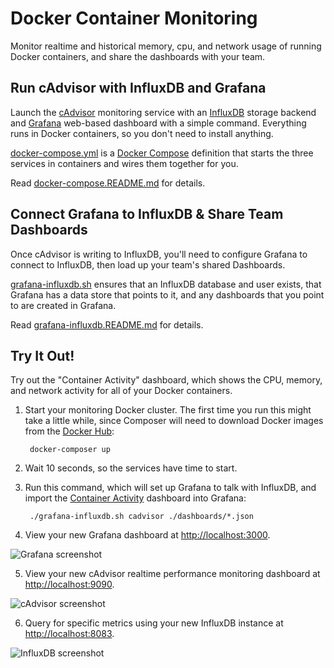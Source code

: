 # Docker Container Monitoring

Monitor realtime and historical memory, cpu, and network usage of running Docker containers, and
share the dashboards with your team.


Run cAdvisor with InfluxDB and Grafana
--------------------------------------

Launch the [cAdvisor](https://github.com/google/cadvisor) monitoring
service with an
[InfluxDB](https://influxdb.com/docs/v0.9/introduction/overview.html)
storage backend and [Grafana](http://grafana.org/) web-based dashboard
with a simple command. Everything runs in
Docker containers, so you don't need to install anything.

[docker-compose.yml](docker-compose.yml) is a
[Docker Compose](https://docs.docker.com/compose/) definition that
starts the three services in containers and wires them together for you.

Read [docker-compose.README.md](docker-compose.README.md) for details.


Connect Grafana to InfluxDB & Share Team Dashboards
---------------------------------------------------

Once cAdvisor is writing to InfluxDB, you'll need to configure
Grafana to connect to InfluxDB, then load up your team's shared
Dashboards.

[grafana-influxdb.sh](grafana-influxdb.sh) ensures that an InfluxDB
database and user exists, that Grafana has a data store that points
to it, and any dashboards that you point to are created in Grafana.

Read [grafana-influxdb.README.md](grafana-influxdb.README.md) for details.


Try It Out!
-----------

Try out the "Container Activity" dashboard, which shows the CPU, memory,
and network activity for all of your Docker containers.

1. Start your monitoring Docker cluster. The first time you run this might
take a little while, since Composer will need to download Docker images
from the [Docker Hub](https://registry.hub.docker.com/search):


        docker-composer up


2. Wait 10 seconds, so the services have time to start.

3. Run this command, which will set up Grafana to talk with InfluxDB,
and import the [Container Activity](dashboards/Container-Activity.json)
dashboard into Grafana:


        ./grafana-influxdb.sh cadvisor ./dashboards/*.json


4. View your new Grafana dashboard at [http://localhost:3000](http://localhost:3000).

![Grafana screenshot](screenshots/grafana-screenshot.png)

5. View your new cAdvisor realtime performance monitoring dashboard at
[http://localhost:9090](http://localhost:9090).

![cAdvisor screenshot](screenshots/cadvisor-screenshot.png)

6. Query for specific metrics using your new InfluxDB instance at [http://localhost:8083](http://localhost:8083).

![InfluxDB screenshot](screenshots/influxdb-screenshot.png)
